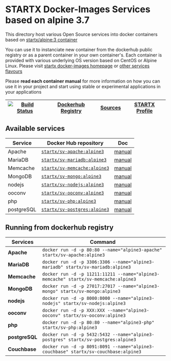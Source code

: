 # STARTX Docker-Images Services based on alpine 3.7

This directory host various Open Source services into docker containers based on [startx/alpine:3 container](https://hub.docker.com/r/startx/alpine)

You can use it to instanciate new container from the dockerhub public registry 
or as a parent container in your own container's. 
Each container is provided with various underlying OS version based on CentOS or 
Alpine Linux. Please visit [startx docker-images homepage](https://github.com/startxfr/docker-images/)
or [other services flavours](https://github.com/startxfr/docker-images/Services#container-flavours)

Please **read each container manual** for more information on how you can use it in 
your project and start using stable or experimental applications in your applications

| [![Build Status](https://travis-ci.org/startxfr/docker-images.svg?branch=alpine3)](https://travis-ci.org/startxfr/docker-images) | [Dockerhub Registry](https://hub.docker.com/r/startx) | [Sources](https://github.com/startxfr/docker-images/)             | [STARTX Profile](https://github.com/startxfr) | 
|-------------------------------------------------------------------------------------------------------------------|-------------------------------------------------------|-------------------------------------------------------------------|-----------------------------------------------|

## Available services

| Service       | Docker Hub repository                                                     | Doc
|---------------|---------------------------------------------------------------------------|-----------------------------
| Apache        | [`startx/sv-apache:alpine3`](https://hub.docker.com/r/startx/sv-apache)      | [manual](apache/README.md)
| MariaDB       | [`startx/sv-mariadb:alpine3`](https://hub.docker.com/r/startx/sv-mariadb)    | [manual](mariadb/README.md)
| Memcache      | [`startx/sv-memcache:alpine3`](https://hub.docker.com/r/startx/sv-memcache)  | [manual](memcache/README.md) 
| MongoDB       | [`startx/sv-mongo:alpine3`](https://hub.docker.com/r/startx/sv-mongo)        | [manual](mongo/README.md)
| nodejs        | [`startx/sv-nodejs:alpine3`](https://hub.docker.com/r/startx/sv-nodejs)      | [manual](nodejs/README.md)
| ooconv        | [`startx/sv-ooconv:alpine3`](https://hub.docker.com/r/startx/sv-ooconv)      | [manual](ooconv/README.md)
| php           | [`startx/sv-php:alpine3`](https://hub.docker.com/r/startx/sv-php)            | [manual](php/README.md)
| postgreSQL    | [`startx/sv-postgres:alpine3`](https://hub.docker.com/r/startx/sv-postgres)  | [manual](postgres/README.md)


## Running from dockerhub registry

| Services            | Command                                                                        |
|---------------------|--------------------------------------------------------------------------------|
| **Apache**          | `docker run -d -p 80:80 --name="alpine3-apache" startx/sv-apache:alpine3`            | 
| **MariaDB**         | `docker run -d -p 3306:3306 --name="alpine3-mariadb" startx/sv-mariadb:alpine3`      | 
| **Memcache**        | `docker run -d -p 11211:11211 --name="alpine3-memcache" startx/sv-memcache:alpine3`  | 
| **MongoDB**         | `docker run -d -p 27017:27017 --name="alpine3-mongo" startx/sv-mongo:alpine3`        | 
| **nodejs**          | `docker run -d -p 8000:8000 --name="alpine3-nodejs" startx/sv-nodejs:alpine3`        | 
| **ooconv**          | `docker run -d -p XXX:XXX --name="alpine3-ooconv" startx/sv-ooconv:alpine3`          | 
| **php**             | `docker run -d -p 80:80 --name="alpine3-php" startx/sv-php:alpine3`                  | 
| **postgreSQL**      | `docker run -d -p 5432:5432 --name="alpine3-postgres" startx/sv-postgres:alpine3`    | 
| **Couchbase**       | `docker run -d -p 8091:8091 --name="alpine3-couchbase" startx/sv-couchbase:alpine3`  | 
